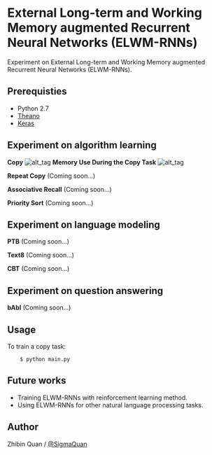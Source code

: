 # External Long-term and Working Memory augmented Recurrent Neural Networks (ELWM-RNNs)

Experiment on External Long-term and Working Memory augmented Recurrent Neural Networks (ELWM-RNNs).


## Prerequisties
- Python 2.7
- [Theano](https://github.com/Theano/Theano)
- [Keras](https://github.com/fchollet/keras)



## Experiment on algorithm learning
**Copy**
![alt_tag](unit_test/image/figure_4.png)
**Memory Use During the Copy Task**
![alt_tag](unit_test/image/figure_6.png)

**Repeat Copy**
(Coming soon...)

**Associative Recall**
(Coming soon...)

**Priority Sort**
(Coming soon...)



## Experiment on language modeling
**PTB**
(Coming soon...)

**Text8**
(Coming soon...)

**CBT**
(Coming soon...)



## Experiment on question answering 
**bAbI**
(Coming soon...)


## Usage
To train a copy task:
```
    $ python main.py
```


## Future works
- Training ELWM-RNNs with reinforcement learning method.
- Using ELWM-RNNs for other natural language processing tasks.


## Author
Zhibin Quan / [@SigmaQuan](https://github.com/SigmaQuan)
